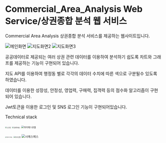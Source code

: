 # Commercial_Area_Analysis Web Service/상권종합 분석 웹 서비스
Commercial Area Analysis
상권종합 분석 서비스를 제공하는 웹사이트입니다.

![메인화면](https://user-images.githubusercontent.com/56620330/74586537-cceb2600-502b-11ea-90d3-b4d343e4f774.PNG)
![지도화면2](https://user-images.githubusercontent.com/56620330/75416305-562a2300-5971-11ea-92b8-579b57bd7770.PNG)
![지도화면3](https://user-images.githubusercontent.com/56620330/75416306-56c2b980-5971-11ea-8923-1d6c87794e68.PNG)

공공데이터로 제공되는 여러 상권 관련 데이터를 이용하여 분석하기 쉽도록 차트와 그래프를 제공하는 기능이 구현되어 있습니다.

지도 API를 이용하여 행정동 별로 각각의 데이터 수치에 따른 색으로 구분될수 있도록 하였습니다.

데이터를 이용한 성장성, 안정성, 영업력, 구매력, 집객력 등의 점수화 알고리즘이 구현되어 있습니다.

Jwt토큰을 이용한 로그인  및 SNS 로그인 기능이 구현되어있습니다.

Technical stack

<img src="C:\Users\USER\Desktop\스프링.PNG" alt="스프링" style="zoom: 33%;" />    <img src="C:\Users\USER\Desktop\뷰제이에스.PNG" alt="뷰제이에스" style="zoom: 33%;" /> <img src="C:\Users\USER\Desktop\마이에스큐엘.PNG" alt="마이에스큐엘" style="zoom: 50%;" />

 <img src="C:\Users\USER\Desktop\큐지아이에스.PNG" alt="큐지아이에스" style="zoom: 25%;" />   <img src="C:\Users\USER\Desktop\카카오맵.PNG" alt="카카오맵" style="zoom:33%;" /> <img src="C:\Users\USER\Desktop\시에스에스.PNG" alt="시에스에스" style="zoom: 67%;" />




